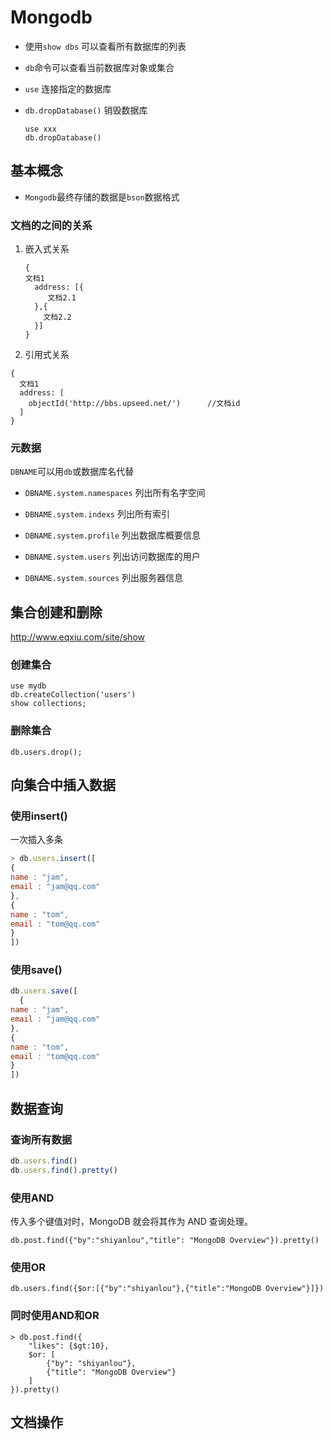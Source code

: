 # Mongodb

* 使用`show dbs` 可以查看所有数据库的列表

* `db`命令可以查看当前数据库对象或集合

* `use` 连接指定的数据库

* `db.dropDatabase()` 销毁数据库

  ````
  use xxx
  db.dropDatabase()
  ````

## 基本概念

* `Mongodb`最终存储的数据是`bson`数据格式

### 文档的之间的关系

1. 嵌入式关系

   ````
   {
   文档1
     address: [{
      	文档2.1
     },{
       文档2.2
     }]
   }
   ````

2. 引用式关系

`````
{
  文档1
  address: [
    objectId('http://bbs.upseed.net/')		//文档id
  ]
}
`````

### 元数据

`DBNAME`可以用`db`或数据库名代替

* `DBNAME.system.namespaces`	列出所有名字空间

* `DBNAME.system.indexs`    列出所有索引

* `DBNAME.system.profile`    列出数据库概要信息

* `DBNAME.system.users`     列出访问数据库的用户

* `DBNAME.system.sources`    列出服务器信息


## 集合创建和删除

http://www.eqxiu.com/site/show

### 创建集合

````
use mydb
db.createCollection('users')
show collections;
````

### 删除集合

````
db.users.drop();
````

## 向集合中插入数据

### 使用insert()

一次插入多条

````javascript
> db.users.insert([
{
name : "jam",
email : "jam@qq.com"
},
{ 
name : "tom",
email : "tom@qq.com"
}
])
````

### 使用save()

````javascript
db.users.save([
  {
name : "jam",
email : "jam@qq.com"
},
{ 
name : "tom",
email : "tom@qq.com"
}
])
````

## 数据查询

### 查询所有数据

````javascript
db.users.find()
db.users.find().pretty()
````

### 使用AND

传入多个键值对时，MongoDB 就会将其作为 AND 查询处理。

````
db.post.find({"by":"shiyanlou","title": "MongoDB Overview"}).pretty()
````

### 使用OR

```
db.users.find({$or:[{"by":"shiyanlou"},{"title":"MongoDB Overview"}]})
```

### 同时使用AND和OR

````
> db.post.find({
    "likes": {$gt:10},
    $or: [
        {"by": "shiyanlou"},
        {"title": "MongoDB Overview"}
    ]
}).pretty()
````

## 文档操作



